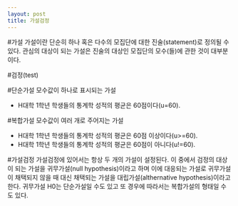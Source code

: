 ```yaml
---
layout: post
title: 가설검정
---
```


#가설
가설이란 단순히 하나 혹은 다수의 모집단에 대한 진술(statement)로 정의될 수 있다.
관심의 대상이 되는 가설은 진술의 대상인 모집단의 모수(들)에 관한 것이 대부분이다.

#검정(test)

#단순가설
모수값이 하나로 표시되는 가설
- H대학 1학년 학생들의 통계학 성적의 평균은 60점이다(u=60).

#복합가설
모수값이 여러 개로 주어지는 가설
- H대학 1학년 학생들의 통계학 성적의 평균은 60점 이상이다(u>=60).
- H대학 1학년 학생들의 통계학 성적의 평균은 60점이 아니다(u!=60).

#가설검정
가설검정에 있어서는 항상 두 개의 가설이 설정된다.
이 중에서 검정의 대상이 되는 가설을 귀무가설(null hypothesis)이라고 하며
이에 대응되는 가설로 귀무가설이 채택되지 않을 때 대신 채택되는 가설을 대립가설(althernative hypothesis)이라고 한다.
귀무가설 H0는 단순가설일 수도 있고 또 경우에 따라서는 복합가설의 형태일 수도 있다.

